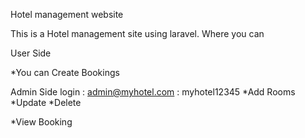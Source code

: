 Hotel management website

This is a Hotel management site using laravel.
Where you can

User Side

*You can Create Bookings

Admin Side
login : admin@myhotel.com
      : myhotel12345
*Add Rooms
*Update
*Delete

*View Booking
